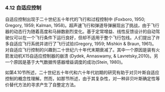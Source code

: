 ### 4.12 自适应控制

自适应控制出现于二十世纪五十年代的飞行和过程控制中 (Foxboro, 1950; Gregory, 1959; Kalman, 1958)。超声速飞行和弹道导弹展现出了挑战，由于飞行器的动态行为随着高度和马赫数剧烈变化。基于定常增益、线性反馈设计的自动驾驶仪可以在一个飞行条件下运行良好，但却不适用于整个飞行包线。人们提出了许多自适应飞行系统并进行了飞行试验(Gregory, 1959; Mishkin & Braun, 1961)。对自适应飞行控制的兴趣到二十世纪六十年代末期衰减了。其中一个原因是装有火箭发动机X15自适应控制器的崩溃 (Dydek, Annaswamy, & Lavretsky,2010)。另一个原因是基于大气数据传感器增益调度的成功(Stein, 1980)。

如第4.10节所述，二十世纪五十年代和六十年代初期的研究有助于对贝叶斯自适应控制的概念性理解。然而，如那节所述，由于其复杂性，对一种非贝叶斯确定性等价替代方法的寻求产生了自整定方法。

